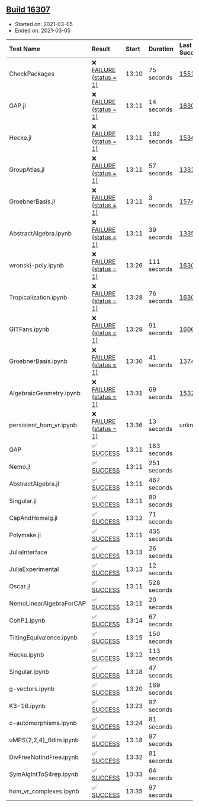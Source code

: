 ## [Build 16307](https://oscarci.mathematik.uni-kl.de/job/oscar/16307/)

* Started on: 2021-03-05
* Ended on: 2021-03-05

| Test Name    | Result | Start | Duration | Last Success | First Failure |
|:-------------|:-------|:------|:---------|:-------------|:--------------|
| CheckPackages | ❌ [FAILURE (status = 1)](https://oscarci.mathematik.uni-kl.de/job/oscar/16307/artifact/logs/build-16307/CheckPackages.log) | 13:10 | 75 seconds | [15514](https://oscarci.mathematik.uni-kl.de/job/oscar/15514/) | [15515](https://oscarci.mathematik.uni-kl.de/job/oscar/15515/) |
| GAP.jl | ❌ [FAILURE (status = 1)](https://oscarci.mathematik.uni-kl.de/job/oscar/16307/artifact/logs/build-16307/GAP.jl.log) | 13:11 | 14 seconds | [16306](https://oscarci.mathematik.uni-kl.de/job/oscar/16306/) | [16307](https://oscarci.mathematik.uni-kl.de/job/oscar/16307/) |
| Hecke.jl | ❌ [FAILURE (status = 1)](https://oscarci.mathematik.uni-kl.de/job/oscar/16307/artifact/logs/build-16307/Hecke.jl.log) | 13:11 | 182 seconds | [15344](https://oscarci.mathematik.uni-kl.de/job/oscar/15344/) | [15348](https://oscarci.mathematik.uni-kl.de/job/oscar/15348/) |
| GroupAtlas.jl | ❌ [FAILURE (status = 1)](https://oscarci.mathematik.uni-kl.de/job/oscar/16307/artifact/logs/build-16307/GroupAtlas.jl.log) | 13:11 | 57 seconds | [13311](https://oscarci.mathematik.uni-kl.de/job/oscar/13311/) | [13312](https://oscarci.mathematik.uni-kl.de/job/oscar/13312/) |
| GroebnerBasis.jl | ❌ [FAILURE (status = 1)](https://oscarci.mathematik.uni-kl.de/job/oscar/16307/artifact/logs/build-16307/GroebnerBasis.jl.log) | 13:11 | 3 seconds | [15745](https://oscarci.mathematik.uni-kl.de/job/oscar/15745/) | [15746](https://oscarci.mathematik.uni-kl.de/job/oscar/15746/) |
| AbstractAlgebra.ipynb | ❌ [FAILURE (status = 1)](https://oscarci.mathematik.uni-kl.de/job/oscar/16307/artifact/logs/build-16307/AbstractAlgebra.ipynb.log) | 13:11 | 39 seconds | [13355](https://oscarci.mathematik.uni-kl.de/job/oscar/13355/) | [13356](https://oscarci.mathematik.uni-kl.de/job/oscar/13356/) |
| wronski-poly.ipynb | ❌ [FAILURE (status = 1)](https://oscarci.mathematik.uni-kl.de/job/oscar/16307/artifact/logs/build-16307/wronski-poly.ipynb.log) | 13:26 | 111 seconds | [16303](https://oscarci.mathematik.uni-kl.de/job/oscar/16303/) | [16304](https://oscarci.mathematik.uni-kl.de/job/oscar/16304/) |
| Tropicalization.ipynb | ❌ [FAILURE (status = 1)](https://oscarci.mathematik.uni-kl.de/job/oscar/16307/artifact/logs/build-16307/Tropicalization.ipynb.log) | 13:28 | 76 seconds | [16306](https://oscarci.mathematik.uni-kl.de/job/oscar/16306/) | [16307](https://oscarci.mathematik.uni-kl.de/job/oscar/16307/) |
| GITFans.ipynb | ❌ [FAILURE (status = 1)](https://oscarci.mathematik.uni-kl.de/job/oscar/16307/artifact/logs/build-16307/GITFans.ipynb.log) | 13:29 | 91 seconds | [16068](https://oscarci.mathematik.uni-kl.de/job/oscar/16068/) | [16069](https://oscarci.mathematik.uni-kl.de/job/oscar/16069/) |
| GroebnerBasis.ipynb | ❌ [FAILURE (status = 1)](https://oscarci.mathematik.uni-kl.de/job/oscar/16307/artifact/logs/build-16307/GroebnerBasis.ipynb.log) | 13:30 | 41 seconds | [13748](https://oscarci.mathematik.uni-kl.de/job/oscar/13748/) | [13749](https://oscarci.mathematik.uni-kl.de/job/oscar/13749/) |
| AlgebraicGeometry.ipynb | ❌ [FAILURE (status = 1)](https://oscarci.mathematik.uni-kl.de/job/oscar/16307/artifact/logs/build-16307/AlgebraicGeometry.ipynb.log) | 13:31 | 69 seconds | [15322](https://oscarci.mathematik.uni-kl.de/job/oscar/15322/) | [15323](https://oscarci.mathematik.uni-kl.de/job/oscar/15323/) |
| persistent_hom_vr.ipynb | ❌ [FAILURE (status = 1)](https://oscarci.mathematik.uni-kl.de/job/oscar/16307/artifact/logs/build-16307/persistent_hom_vr.ipynb.log) | 13:36 | 13 seconds | unknown | unknown |
| GAP | ✅ [SUCCESS](https://oscarci.mathematik.uni-kl.de/job/oscar/16307/artifact/logs/build-16307/GAP.log) | 13:11 | 163 seconds |  |  |
| Nemo.jl | ✅ [SUCCESS](https://oscarci.mathematik.uni-kl.de/job/oscar/16307/artifact/logs/build-16307/Nemo.jl.log) | 13:11 | 251 seconds |  |  |
| AbstractAlgebra.jl | ✅ [SUCCESS](https://oscarci.mathematik.uni-kl.de/job/oscar/16307/artifact/logs/build-16307/AbstractAlgebra.jl.log) | 13:11 | 467 seconds |  |  |
| Singular.jl | ✅ [SUCCESS](https://oscarci.mathematik.uni-kl.de/job/oscar/16307/artifact/logs/build-16307/Singular.jl.log) | 13:11 | 80 seconds |  |  |
| CapAndHomalg.jl | ✅ [SUCCESS](https://oscarci.mathematik.uni-kl.de/job/oscar/16307/artifact/logs/build-16307/CapAndHomalg.jl.log) | 13:12 | 71 seconds |  |  |
| Polymake.jl | ✅ [SUCCESS](https://oscarci.mathematik.uni-kl.de/job/oscar/16307/artifact/logs/build-16307/Polymake.jl.log) | 13:11 | 435 seconds |  |  |
| JuliaInterface | ✅ [SUCCESS](https://oscarci.mathematik.uni-kl.de/job/oscar/16307/artifact/logs/build-16307/JuliaInterface.log) | 13:13 | 26 seconds |  |  |
| JuliaExperimental | ✅ [SUCCESS](https://oscarci.mathematik.uni-kl.de/job/oscar/16307/artifact/logs/build-16307/JuliaExperimental.log) | 13:13 | 12 seconds |  |  |
| Oscar.jl | ✅ [SUCCESS](https://oscarci.mathematik.uni-kl.de/job/oscar/16307/artifact/logs/build-16307/Oscar.jl.log) | 13:11 | 528 seconds |  |  |
| NemoLinearAlgebraForCAP | ✅ [SUCCESS](https://oscarci.mathematik.uni-kl.de/job/oscar/16307/artifact/logs/build-16307/NemoLinearAlgebraForCAP.log) | 13:11 | 20 seconds |  |  |
| CohP1.ipynb | ✅ [SUCCESS](https://oscarci.mathematik.uni-kl.de/job/oscar/16307/artifact/logs/build-16307/CohP1.ipynb.log) | 13:14 | 67 seconds |  |  |
| TiltingEquivalence.ipynb | ✅ [SUCCESS](https://oscarci.mathematik.uni-kl.de/job/oscar/16307/artifact/logs/build-16307/TiltingEquivalence.ipynb.log) | 13:15 | 150 seconds |  |  |
| Hecke.ipynb | ✅ [SUCCESS](https://oscarci.mathematik.uni-kl.de/job/oscar/16307/artifact/logs/build-16307/Hecke.ipynb.log) | 13:12 | 113 seconds |  |  |
| Singular.ipynb | ✅ [SUCCESS](https://oscarci.mathematik.uni-kl.de/job/oscar/16307/artifact/logs/build-16307/Singular.ipynb.log) | 13:18 | 47 seconds |  |  |
| g-vectors.ipynb | ✅ [SUCCESS](https://oscarci.mathematik.uni-kl.de/job/oscar/16307/artifact/logs/build-16307/g-vectors.ipynb.log) | 13:20 | 169 seconds |  |  |
| K3-16.ipynb | ✅ [SUCCESS](https://oscarci.mathematik.uni-kl.de/job/oscar/16307/artifact/logs/build-16307/K3-16.ipynb.log) | 13:23 | 97 seconds |  |  |
| c-automorphisms.ipynb | ✅ [SUCCESS](https://oscarci.mathematik.uni-kl.de/job/oscar/16307/artifact/logs/build-16307/c-automorphisms.ipynb.log) | 13:24 | 81 seconds |  |  |
| uMPS(2,2,4)_0dim.ipynb | ✅ [SUCCESS](https://oscarci.mathematik.uni-kl.de/job/oscar/16307/artifact/logs/build-16307/uMPS-2-2-4-_0dim.ipynb.log) | 13:18 | 87 seconds |  |  |
| DivFreeNotIndFree.ipynb | ✅ [SUCCESS](https://oscarci.mathematik.uni-kl.de/job/oscar/16307/artifact/logs/build-16307/DivFreeNotIndFree.ipynb.log) | 13:32 | 81 seconds |  |  |
| SymAlgIntToS4rep.ipynb | ✅ [SUCCESS](https://oscarci.mathematik.uni-kl.de/job/oscar/16307/artifact/logs/build-16307/SymAlgIntToS4rep.ipynb.log) | 13:33 | 64 seconds |  |  |
| hom_vr_complexes.ipynb | ✅ [SUCCESS](https://oscarci.mathematik.uni-kl.de/job/oscar/16307/artifact/logs/build-16307/hom_vr_complexes.ipynb.log) | 13:35 | 97 seconds |  |  |
